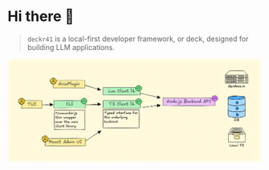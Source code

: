 # Hi there 👋

> `deckr41` is a local-first developer framework, or deck, designed for
> building LLM applications.

![Deck41 service diagram](service-diagram.png)

